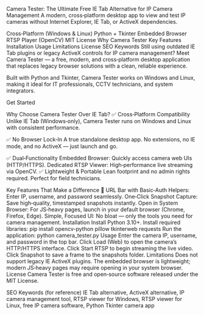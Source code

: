 Camera Tester: The Ultimate Free IE Tab Alternative for IP Camera Management
A modern, cross‑platform desktop app to view and test IP cameras without Internet Explorer, IE Tab, or ActiveX dependencies.

Cross‑Platform (Windows & Linux)
Python + Tkinter
Embedded Browser
RTSP Player (OpenCV)
MIT License
Why Camera Tester
Key Features
Installation
Usage
Limitations
License
SEO Keywords
Still using outdated IE Tab plugins or legacy ActiveX controls for IP camera management? Meet Camera Tester — a free, modern, and cross‑platform desktop application that replaces legacy browser solutions with a clean, reliable experience.

Built with Python and Tkinter, Camera Tester works on Windows and Linux, making it ideal for IT professionals, CCTV technicians, and system integrators.

Get Started

Why Choose Camera Tester Over IE Tab?
✅ Cross‑Platform Compatibility
Unlike IE Tab (Windows‑only), Camera Tester runs on Windows and Linux with consistent performance.

✅ No Browser Lock‑In
A true standalone desktop app. No extensions, no IE mode, and no ActiveX — just launch and go.

✅ Dual‑Functionality
Embedded Browser: Quickly access camera web UIs (HTTP/HTTPS).
Dedicated RTSP Viewer: High‑performance live streaming via OpenCV.
✅ Lightweight & Portable
Lean footprint and no admin rights required. Perfect for field technicians.

Key Features That Make a Difference 🚀
URL Bar with Basic‑Auth Helpers: Enter IP, username, and password seamlessly.
One‑Click Snapshot Capture: Save high‑quality, timestamped snapshots instantly.
Open in System Browser: For JS‑heavy pages, launch in your default browser (Chrome, Firefox, Edge).
Simple, Focused UI: No bloat — only the tools you need for camera management.
Installation
Install Python 3.10+.
Install required libraries:
pip install opencv-python pillow tkinterweb requests
Run the application:
python camera_tester.py
Usage
Enter the camera IP, username, and password in the top bar.
Click Load (Web) to open the camera’s HTTP/HTTPS interface.
Click Start RTSP to begin streaming the live video.
Click Snapshot to save a frame to the snapshots folder.
Limitations
Does not support legacy IE ActiveX plugins.
The embedded browser is lightweight; modern JS‑heavy pages may require opening in your system browser.
License
Camera Tester is free and open‑source software released under the MIT License.

SEO Keywords (for reference)
IE Tab alternative, ActiveX alternative, IP camera management tool, RTSP viewer for Windows, RTSP viewer for Linux, free IP camera software, Python Tkinter camera app
